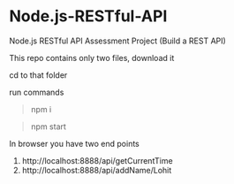 # Node.js-RESTful-API
Node.js RESTful API Assessment Project (Build a REST API)


This repo contains only two files, download it

cd to that folder

run commands
> npm i

> npm start

In browser you have two end points
1. http://localhost:8888/api/getCurrentTime 
2. http://localhost:8888/api/addName/Lohit
